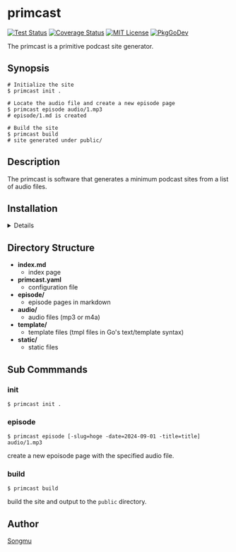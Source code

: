 primcast
=======

[![Test Status](https://github.com/Songmu/primcast/workflows/test/badge.svg?branch=main)][actions]
[![Coverage Status](https://codecov.io/gh/Songmu/primcast/branch/main/graph/badge.svg)][codecov]
[![MIT License](https://img.shields.io/github/license/Songmu/primcast)][license]
[![PkgGoDev](https://pkg.go.dev/badge/github.com/Songmu/primcast)][PkgGoDev]

[actions]: https://github.com/Songmu/primcast/actions?workflow=test
[codecov]: https://codecov.io/gh/Songmu/primcast
[license]: https://github.com/Songmu/primcast/blob/main/LICENSE
[PkgGoDev]: https://pkg.go.dev/github.com/Songmu/primcast

The primcast is a primitive podcast site generator.

## Synopsis

```console
# Initialize the site
$ primcast init .

# Locate the audio file and create a new episode page
$ primcast episode audio/1.mp3
# episode/1.md is created

# Build the site
$ primcast build
# site generated under public/
```

## Description

The primcast is software that generates a minimum podcast sites from a list of audio files.

## Installation

<details>

```console
# Install the latest version. (Install it into ./bin/ by default).
% curl -sfL https://raw.githubusercontent.com/Songmu/primcast/main/install.sh | sh -s

# Specify installation directory ($(go env GOPATH)/bin/) and version.
% curl -sfL https://raw.githubusercontent.com/Songmu/primcast/main/install.sh | sh -s -- -b $(go env GOPATH)/bin [vX.Y.Z]

# In alpine linux (as it does not come with curl by default)
% wget -O - -q https://raw.githubusercontent.com/Songmu/primcast/main/install.sh | sh -s [vX.Y.Z]

# go install
% go install github.com/Songmu/primcast/cmd/primcast@latest
```
</details>

## Directory Structure

- **index.md**
    - index page
- **primcast.yaml**
    - configuration file
- **episode/**
    - episode pages in markdown
- **audio/**
    - audio files (mp3 or m4a)
- **template/**
    - template files (tmpl files in Go's text/template syntax)
- **static/**
    - static files

## Sub Commmands

### init

```console
$ primcast init .
```

### episode

```
$ primcast episode [-slug=hoge -date=2024-09-01 -title=title] audio/1.mp3
```

create a new epoisode page with the specified audio file.

### build

```
$ primcast build
```

build the site and output to the `public` directory.

## Author

[Songmu](https://github.com/Songmu)
